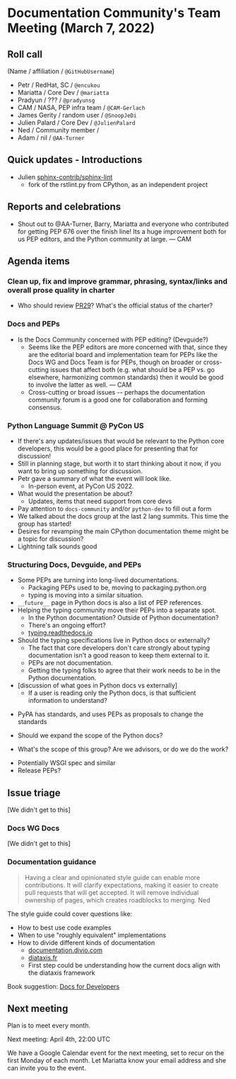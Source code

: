 # Documentation Community's Team Meeting (March 7, 2022)


## Roll call

(Name / affiliation / `@GitHubUsername`)

- Petr / RedHat, SC / `@encukou`
- Mariatta / Core Dev / `@mariatta`
- Pradyun / ??? / `@pradyunsg`
- CAM / NASA, PEP infra team / `@CAM-Gerlach`
- James Gerity / random user / `@SnoopJeDi`
- Julien Palard / Core Dev / `@JulienPalard`
- Ned / Community member /
- Adam / nil / `@AA-Turner`


## Quick updates - Introductions

- Julien [sphinx-contrib/sphinx-lint](https://github.com/sphinx-contrib/sphinx-lint)
  - fork of the rstlint.py from CPython, as an independent project

## Reports and celebrations


* Shout out to @AA-Turner, Barry, Mariatta and everyone who contributed for getting PEP 676 over the finish line! Its a huge improvement both for us PEP editors, and the Python community at large. — CAM


## Agenda items



### Clean up, fix and improve grammar, phrasing, syntax/links and overall prose quality in charter

- Who should review [PR29](https://github.com/python/docs-community/pull/29)? What's the official status of the charter?

### Docs and PEPs

- Is the Docs Community concerned with PEP editing? (Devguide?)
  - Seems like the PEP editors are more concerned with that, since they are the editorial board and implementation team for PEPs like the Docs WG and Docs Team is for PEPs, though on broader or cross-cutting issues that affect both (e.g. what should be a PEP vs. go elsewhere, harmonizing common standards) then it would be good to involve the latter as well. — CAM
  - Cross-cutting or broad issues -- perhaps the documentation community forum is a good one for collaboration and forming consensus.

### Python Language Summit @ PyCon US

- If there's any updates/issues that would be relevant to the Python core developers, this would be a good place for presenting that for discussion!
- Still in planning stage, but worth it to start thinking about it now, if you want to bring up something for discussion.
- Petr gave a summary of what the event will look like.
  - In-person event, at PyCon US 2022.
- What would the presentation be about?
  - Updates, items that need support from core devs
- Pay attention to `docs-community` and/or `python-dev` to fill out a form
- We talked about the docs group at the last 2 lang summits. This time the group has started!
- Desires for revamping the main CPython documentation theme might be a topic for discussion?
- Lightning talk sounds good

### Structuring Docs, Devguide, and PEPs

* Some PEPs are turning into long-lived documentations.
    * Packaging PEPs used to be, moving to packaging.python.org
    * typing is moving into a similar situation.
* `__future__` page in Python docs is also a list of PEP references.
* Helping the typing community move their PEPs into a separate spot.
    * In the Python documentation? Outside of Python documentation?
    * There's an ongoing effort?
    * [typing.readthedocs.io](https://typing.readthedocs.io/en/latest/)
* Should the typing specifications live in Python docs or externally?
    * The fact that core developers don't care strongly about typing documentation isn't a good reason to keep them external to it.
    * PEPs are not documentation.
    * Getting the typing folks to agree that their work needs to be in the Python documentation.
* [discussion of what goes in Python docs vs externally]
    * If a user is reading only the Python docs, is that sufficient information to understand?

- PyPA has standards, and uses PEPs as proposals to change the standards

- Should we expand the scope of the Python docs?

- What's the scope of this group? Are we advisors, or do we do the work?

* Potentially WSGI spec and similar
* Release PEPs?


## Issue triage

[We didn't get to this]

### Docs WG Docs


[We didn't get to this]


### Documentation guidance

> Having a clear and opinionated style guide can enable more contributions.  It will clarify expectations, making it easier to create pull requests that will get accepted.  It will remove individual ownership of pages, which creates roadblocks to merging. Ned

The style guide could cover questions like:

- How to best use code examples
- When to use "roughly equivalent" implementations
- How to divide different kinds of documentation
  - [documentation.divio.com](https://documentation.divio.com/)
  - [diataxis.fr](https://diataxis.fr/)
  - First step could be understanding how the current docs align with the diataxis framework

Book suggestion: [Docs for Developers](https://docsfordevelopers.com/)


## Next meeting

Plan is to meet every month.

Next meeting: April 4th, 22:00 UTC


We have a Google Calendar event for the next meeting, set to recur on the first Monday of each month.
Let Mariatta know your email address and she can invite you to the event.
